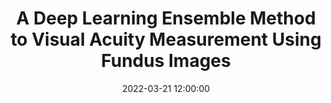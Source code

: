 ---
layout: post
title: A Deep Learning Ensemble Method to Visual Acuity Measurement Using Fundus Images
date: '2022-03-21 12:00:00'
categories:
- publication
- publication_domestic
- conference
- conference_domestic
description: |-
  김진현, 조은아, 류승재, 남소희, 송소민, 한용섭, 강태신, 이웅섭, 이성진, 김경훈, 최현주, 이승환<br />
  MDPI, 2022
---